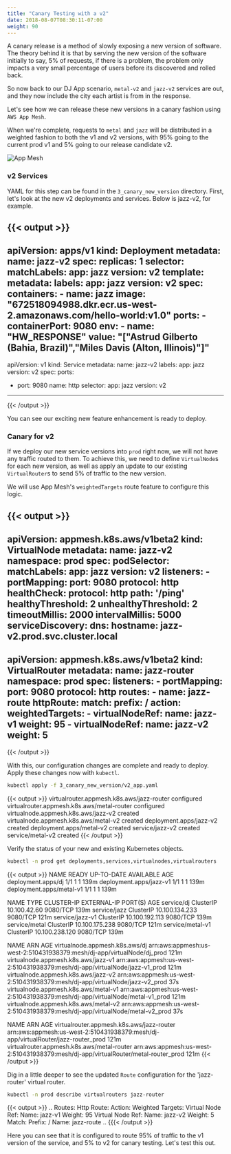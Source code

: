 ```yaml
---
title: "Canary Testing with a v2"
date: 2018-08-07T08:30:11-07:00
weight: 90
---
```


A canary release is a method of slowly exposing a new version of software. The theory behind it is that by serving the new version of the software initially to say, 5% of requests, if there is a problem, the problem only impacts a very small percentage of users before its discovered and rolled back.

So now back to our DJ App scenario, `metal-v2` and `jazz-v2` services are out, and they now include the city each artist is from in the response.

Let's see how we can release these new versions in a canary fashion using `AWS App Mesh`.

When we're complete, requests to `metal` and `jazz` will be distributed in a weighted fashion to both the v1 and v2 versions, with 95% going to the current prod v1 and 5% going to our release candidate v2.

![App Mesh](/images/app_mesh_ga/140-v2-mesh.png)

### v2 Services

YAML for this step can be found in the `3_canary_new_version` directory. First, let's look at the new v2 deployments and services. Below is jazz-v2, for example.

{{< output >}}
---
apiVersion: apps/v1
kind: Deployment
metadata:
  name: jazz-v2
spec:
  replicas: 1
  selector:
    matchLabels:
      app: jazz
      version: v2
  template:
    metadata:
      labels:
        app: jazz
        version: v2
    spec:
      containers:
        - name: jazz
          image: "672518094988.dkr.ecr.us-west-2.amazonaws.com/hello-world:v1.0"
          ports:
            - containerPort: 9080
          env:
            - name: "HW_RESPONSE"
              value: "[\"Astrud Gilberto (Bahia, Brazil)\",\"Miles Davis (Alton, Illinois)\"]"
---
apiVersion: v1
kind: Service
metadata:
  name: jazz-v2
  labels:
    app: jazz
    version: v2
spec:
  ports:
  - port: 9080
    name: http
  selector:
    app: jazz
    version: v2
---
{{< /output >}}

You can see our exciting new feature enhancement is ready to deploy.

### Canary for v2

If we deploy our new service versions into `prod` right now, we will not have any traffic routed to them. To achieve this, we need to define `VirtualNode`s for each new version, as well as apply an update to our existing `VirtualRouter`s to send 5% of traffic to the new version.

We will use App Mesh's `weightedTargets` route feature to configure this logic.

{{< output >}}
---
apiVersion: appmesh.k8s.aws/v1beta2
kind: VirtualNode
metadata:
  name: jazz-v2
  namespace: prod
spec:
  podSelector:
    matchLabels:
      app: jazz
      version: v2
  listeners:
    - portMapping:
        port: 9080
        protocol: http
      healthCheck:
        protocol: http
        path: '/ping'
        healthyThreshold: 2
        unhealthyThreshold: 2
        timeoutMillis: 2000
        intervalMillis: 5000
  serviceDiscovery:
    dns:
      hostname: jazz-v2.prod.svc.cluster.local
---
apiVersion: appmesh.k8s.aws/v1beta2
kind: VirtualRouter
metadata:
  name: jazz-router
  namespace: prod
spec:
  listeners:
    - portMapping:
        port: 9080
        protocol: http
  routes:
    - name: jazz-route
      httpRoute:
        match:
          prefix: /
        action:
          weightedTargets:
            - virtualNodeRef:
                name: jazz-v1
              weight: 95
            - virtualNodeRef:
                name: jazz-v2
              weight: 5
---
{{< /output >}}

With this, our configuration changes are complete and ready to deploy. Apply these changes now with `kubectl`.

```bash
kubectl apply -f 3_canary_new_version/v2_app.yaml
```

{{< output >}}
virtualrouter.appmesh.k8s.aws/jazz-router configured
virtualrouter.appmesh.k8s.aws/metal-router configured
virtualnode.appmesh.k8s.aws/jazz-v2 created
virtualnode.appmesh.k8s.aws/metal-v2 created
deployment.apps/jazz-v2 created
deployment.apps/metal-v2 created
service/jazz-v2 created
service/metal-v2 created
{{< /output >}}

Verify the status of your new and existing Kubernetes objects.

```bash
kubectl -n prod get deployments,services,virtualnodes,virtualrouters
```

{{< output >}}
NAME                       READY   UP-TO-DATE   AVAILABLE   AGE
deployment.apps/dj         1/1     1            1           139m
deployment.apps/jazz-v1    1/1     1            1           139m
deployment.apps/metal-v1   1/1     1            1           139m

NAME               TYPE        CLUSTER-IP       EXTERNAL-IP   PORT(S)    AGE
service/dj         ClusterIP   10.100.42.60     <none>        9080/TCP   139m
service/jazz       ClusterIP   10.100.134.233   <none>        9080/TCP   121m
service/jazz-v1    ClusterIP   10.100.192.113   <none>        9080/TCP   139m
service/metal      ClusterIP   10.100.175.238   <none>        9080/TCP   121m
service/metal-v1   ClusterIP   10.100.238.120   <none>        9080/TCP   139m

NAME                                   ARN                                                                            AGE
virtualnode.appmesh.k8s.aws/dj         arn:aws:appmesh:us-west-2:510431938379:mesh/dj-app/virtualNode/dj_prod         121m
virtualnode.appmesh.k8s.aws/jazz-v1    arn:aws:appmesh:us-west-2:510431938379:mesh/dj-app/virtualNode/jazz-v1_prod    121m
virtualnode.appmesh.k8s.aws/jazz-v2    arn:aws:appmesh:us-west-2:510431938379:mesh/dj-app/virtualNode/jazz-v2_prod    37s
virtualnode.appmesh.k8s.aws/metal-v1   arn:aws:appmesh:us-west-2:510431938379:mesh/dj-app/virtualNode/metal-v1_prod   121m
virtualnode.appmesh.k8s.aws/metal-v2   arn:aws:appmesh:us-west-2:510431938379:mesh/dj-app/virtualNode/metal-v2_prod   37s

NAME                                         ARN                                                                                  AGE
virtualrouter.appmesh.k8s.aws/jazz-router    arn:aws:appmesh:us-west-2:510431938379:mesh/dj-app/virtualRouter/jazz-router_prod    121m
virtualrouter.appmesh.k8s.aws/metal-router   arn:aws:appmesh:us-west-2:510431938379:mesh/dj-app/virtualRouter/metal-router_prod   121m
{{< /output >}}

Dig in a little deeper to see the updated `Route` configuration for the 'jazz-router' virtual router.

```bash
kubectl -n prod describe virtualrouters jazz-router
```

{{< output >}}
  ..
  Routes:
    Http Route:
      Action:
        Weighted Targets:
          Virtual Node Ref:
            Name:  jazz-v1
          Weight:  95
          Virtual Node Ref:
            Name:  jazz-v2
          Weight:  5
      Match:
        Prefix:  /
    Name:        jazz-route
  ..
{{{< /output >}}

Here you can see that it is configured to route 95% of traffic to the v1 version of the service, and 5% to v2 for canary testing. Let's test this out.
